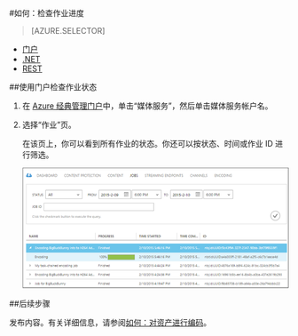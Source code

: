 <properties 
	pageTitle="如何使用 Azure 经典管理门户检查作业进度" 
	description="了解如何使用 Azure 经典管理门户跟踪作业进度。" 
	services="media-services" 
	documentationCenter="" 
	authors="juliako" 
	manager="dwrede" 
	editor=""/>

<tags
	ms.service="media-services"
 	ms.date="05/03/2016"  
	wacn.date="06/27/2016"/>

#如何：检查作业进度

> [AZURE.SELECTOR]
- [门户](/documentation/articles/media-services-portal-check-job-progress/)
- [.NET](/documentation/articles/media-services-check-job-progress/)
- [REST](/documentation/articles/media-services-rest-check-job-progress/)

##使用门户检查作业状态

1. 在 [Azure 经典管理门户](http://manage.windowsazure.cn)中，单击“媒体服务”，然后单击媒体服务帐户名。
2. 选择“作业”页。 

	在该页上，你可以看到所有作业的状态。你还可以按状态、时间或作业 ID 进行筛选。

	![CheckStatus][checkstatus]



##后续步骤

发布内容。有关详细信息，请参阅[如何：对资产进行编码](/documentation/articles/media-services-manage-content/#publish)。


[checkstatus]: ./media/media-services-portal-check-job-progress/media-services-monitor-job-progress.png
 
<!---HONumber=Mooncake_0620_2016-->